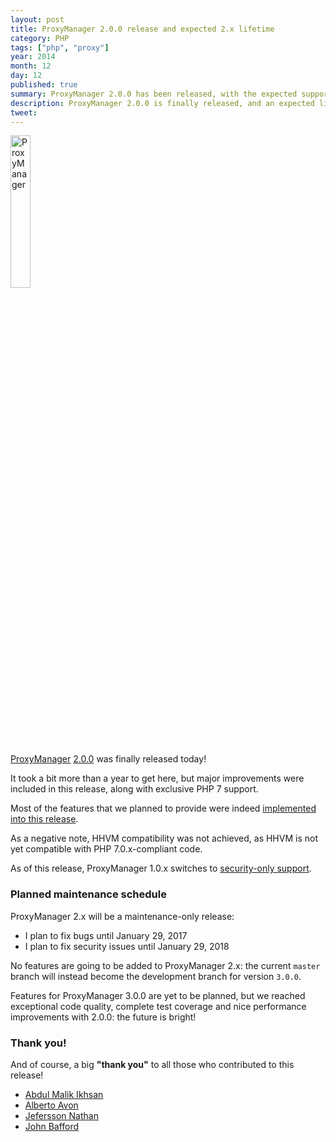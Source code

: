 ```yaml
---
layout: post
title: ProxyManager 2.0.0 release and expected 2.x lifetime
category: PHP
tags: ["php", "proxy"]
year: 2014
month: 12
day: 12
published: true
summary: ProxyManager 2.0.0 has been released, with the expected support schedule for 2.x
description: ProxyManager 2.0.0 is finally released, and an expected lifetime for the 2.x series is also attached!
tweet: 
---
```


<p style="align: center;">
    <img
        src="https://raw.githubusercontent.com/Ocramius/ProxyManager/2.0.0/proxy-manager.png"
        alt="ProxyManager"
        width="25%"
    />
</p>

<p>
    <a href="http://ocramius.github.io/ProxyManager" target="_blank">ProxyManager</a>
    <a href="https://github.com/Ocramius/ProxyManager/releases/tag/2.0.0" target="_blank">2.0.0</a>
    was finally released today!
</p>

<p>
    It took a bit more than a year to get here, but major improvements were included
    in this release, along with exclusive PHP 7 support.
</p>

<p>
    Most of the features that we planned to provide were indeed
    <a href="https://github.com/Ocramius/ProxyManager/blob/2.0.0/CHANGELOG.md#200" target="_blank">implemented into this release</a>.
</p>

<p>
    As a negative note, HHVM compatibility was not achieved, as HHVM is not yet compatible
    with PHP 7.0.x-compliant code.
</p>

<p>
    As of this release, ProxyManager 1.0.x switches to
    <a href="https://github.com/Ocramius/ProxyManager/blob/master/STABILITY.md#10x" target="_blank">security-only support</a>.
</p>

<h3>Planned maintenance schedule</h3>

<p>
    ProxyManager 2.x will be a maintenance-only release:
</p>

<ul>
    <li>
        I plan to fix bugs until <time datetime="2017-01-29">January 29, 2017</time>
    </li>
    <li>
        I plan to fix security issues until <time datetime="2018-01-29">January 29, 2018</time>
    </li>
</ul>

<p>
    No features are going to be added to ProxyManager 2.x: the current <code>master</code> branch will instead
    become the development branch for version <code>3.0.0</code>.
</p>

<p>
    Features for ProxyManager 3.0.0 are yet to be planned, but we reached exceptional code quality,
    complete test coverage and nice performance improvements with 2.0.0: the future is bright!
</p>

<h3>Thank you!</h3>

<p>
    And of course, a big <strong>"thank you"</strong> to all those who contributed to this release! 
</p>

<ul>
    <li><a href="https://github.com/samsonasik" target="_blank">Abdul Malik Ikhsan</a></li>
    <li><a href="https://github.com/vonalbert" target="_blank">Alberto Avon</a></li>
    <li><a href="https://github.com/malukenho" target="_blank">Jefersson Nathan</a></li>
    <li><a href="https://github.com/jbafford" target="_blank">John Bafford</a></li>
</ul>
